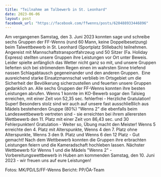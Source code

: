 ```yaml
---
title: "Teilnahme am Talbewerb in St. Leonhard"
date: 2023-06-06
layout: post
facebook_url: "https://facebook.com/ffwenns/posts/620488933446896"
---
```


Am vergangenen Samstag, den 3. Juni 2023 konnten sage und schreibe sechs Gruppen der FF-Wenns (rund 60 Mann, keine Doppelbesetzung) beim Talwettbewerb in St. Leonhard (Sportplatz Stillebach) teilnehmen. Angereist mit Mannschaftstransportfahrzeug und 50 Sitzer (Fa. Holiday Express) stellten unsere Gruppen ihre Leistungen vor Ort unter Beweis. Leider spielte anfänglich das Wetter nicht ganz so mit, und unsere Gruppen lieferten sich bei strömendem Regen einen im wahrsten Sinne triefend nassen Schlagabtausch gegeneinander und den anderen Gruppen. ️ Eine ausreichend starke Einsatzmannschat verblieb im Ortsgebiet um die Sicherheit der Bevölkerung sicherzustellen und feuerten unsere Gruppen gedanklich an. Alle sechs Gruppen der FF-Wenns konnten ihre besten Leistungen abrufen. Wenns 1 konnte im KO-Bewerb sogar den Talsieg erreichen, mit einer Zeit von 52,35 sec. fehlerfrei - Herzliche Gratulation! Super! 
Besonders stolz sind wir auch auf unsere fast ausschließlich aus Mädels bestehenden Gruppe (80%) "Wenns 2" die ebenfalls beim Landeswettbewerb vertreten sind - sie erreichten bei ihrem allerersten Wettbewerb den 11. Platz mit einer Zeit von 86,43 sec. und 30 Fehlerpunkten! Gratulation - Weiter so, Übung macht den Meister! 
Wenns 5 erreichte den 4. Platz mit Alterspunkte, Wenns 4 den 7. Platz ohne Alterspunkte, Wenns 3 den 9. Platz und Wenns 6 den 12 Platz - Gut gemacht! 
Nach dem Wettbewerb konnten die Gruppen ihre erbrachten Leistungen feiern und die Kameradschaft hochleben lassen. 
Nächster Wettbewerb für Wenns 1 und die Mädels "Wenns 2" - Vorbereitungswettbewerb in Huben am kommenden Samstag, den 10. Juni 2023 - wir freuen uns auf eure Leistungen! 

Fotos: MK/PD/LS/FF-Wenns 
Bericht: PP/ÖA-Team